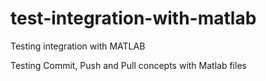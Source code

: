 # test-integration-with-matlab
Testing integration with MATLAB


Testing Commit, Push and Pull concepts with Matlab files
